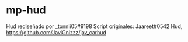 # mp-hud
Hud rediseñado por _tonnii05#9198 
Script originales: Jaareet#0542 Hud, https://github.com/JaviGnlzzz/jav_carhud
